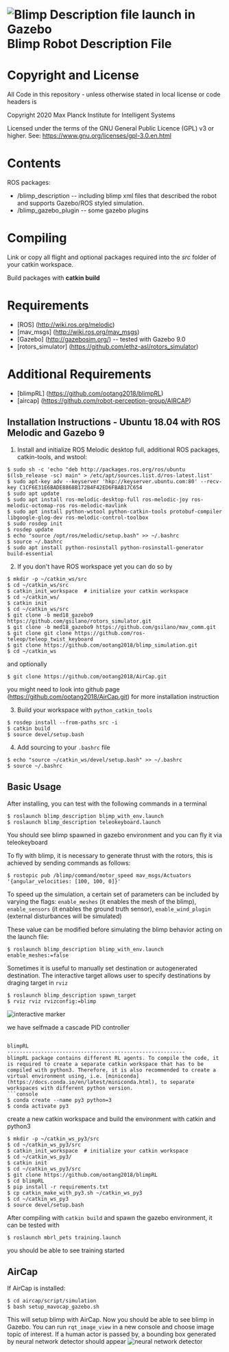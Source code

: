 ![Blimp Description file launch in Gazebo](image/blimp.png)
Blimp Robot Description File 
=================================================================

# Copyright and License

All Code in this repository - unless otherwise stated in local license or code headers is

Copyright 2020 Max Planck Institute for Intelligent Systems

Licensed under the terms of the GNU General Public Licence (GPL) v3 or higher.
See: https://www.gnu.org/licenses/gpl-3.0.en.html


# Contents
ROS packages:

* /blimp_description -- including blimp xml files that described the robot and supports Gazebo/ROS styled simulation. 
* /blimp_gazebo_plugin -- some gazebo plugins

# Compiling
Link or copy all flight and optional packages required into the *src* folder of your catkin workspace.

Build packages with **catkin build**

# Requirements
* [ROS] (http://wiki.ros.org/melodic) 
* [mav_msgs] (http://wiki.ros.org/mav_msgs)
* [Gazebo] (http://gazebosim.org/) -- tested with Gazebo 9.0
* [rotors_simulator] (https://github.com/ethz-asl/rotors_simulator)

# Additional Requirements
* [blimpRL] (https://github.com/ootang2018/blimpRL)
* [aircap] (https://github.com/robot-perception-group/AIRCAP)

Installation Instructions - Ubuntu 18.04 with ROS Melodic and Gazebo 9
---------------------------------------------------------------------------

1. Install and initialize ROS Melodic desktop full, additional ROS packages, catkin-tools, and wstool:

```console
$ sudo sh -c 'echo "deb http://packages.ros.org/ros/ubuntu $(lsb_release -sc) main" > /etc/apt/sources.list.d/ros-latest.list'
$ sudo apt-key adv --keyserver 'hkp://keyserver.ubuntu.com:80' --recv-key C1CF6E31E6BADE8868B172B4F42ED6FBAB17C654
$ sudo apt update
$ sudo apt install ros-melodic-desktop-full ros-melodic-joy ros-melodic-octomap-ros ros-melodic-mavlink
$ sudo apt install python-wstool python-catkin-tools protobuf-compiler libgoogle-glog-dev ros-melodic-control-toolbox
$ sudo rosdep init
$ rosdep update
$ echo "source /opt/ros/melodic/setup.bash" >> ~/.bashrc
$ source ~/.bashrc
$ sudo apt install python-rosinstall python-rosinstall-generator build-essential
```
2. If you don't have ROS workspace yet you can do so by

```console
$ mkdir -p ~/catkin_ws/src
$ cd ~/catkin_ws/src
$ catkin_init_workspace  # initialize your catkin workspace
$ cd ~/catkin_ws/
$ catkin init
$ cd ~/catkin_ws/src
$ git clone -b med18_gazebo9 https://github.com/gsilano/rotors_simulator.git
$ git clone -b med18_gazebo9 https://github.com/gsilano/mav_comm.git
$ git clone git clone https://github.com/ros-teleop/teleop_twist_keyboard
$ git clone https://github.com/ootang2018/blimp_simulation.git
$ cd ~/catkin_ws
```

and optionally
```console
$ git clone https://github.com/ootang2018/AirCap.git

```
you might need to look into github page (https://github.com/ootang2018/AirCap.git) for more installation instruction

3. Build your workspace with `python_catkin_tools` 

```console
$ rosdep install --from-paths src -i
$ catkin build
$ source devel/setup.bash
```

4. Add sourcing to your `.bashrc` file

```console
$ echo "source ~/catkin_ws/devel/setup.bash" >> ~/.bashrc
$ source ~/.bashrc
```

Basic Usage
----------------------------------------------------------
After installing, you can test with the following commands in a terminal
```console
$ roslaunch blimp_description blimp_with_env.launch  
$ roslaunch blimp_description teleokeyboard.launch 
```
You should see blimp spawned in gazebo environment and you can fly it via teleokeyboard

To fly with blimp, it is necessary to generate thrust with the rotors, this is achieved by sending commands as follows:
 ```console
$ rostopic pub /blimp/command/motor_speed mav_msgs/Actuators '{angular_velocities: [100, 100, 0]}'
```

To speed up the simulation, a certain set of parameters can be included by varying the flags: 
`enable_meshes` (it enables the mesh of the blimp), `enable_sensors` (it enables the ground truth sensor), `enable_wind_plugin` (external disturbances will be simulated)

These value can be modified before simulating the blimp behavior acting on the launch file:
```console
$ roslaunch blimp_description blimp_with_env.launch enable_meshes:=false
```

Sometimes it is useful to manually set destination or autogenerated destination. The interactive target allows user to specify destinations by draging target in `rviz`

```console
$ roslaunch blimp_description spawn_target
$ rviz rviz rvizconfig:=blimp
``` 
![interactive marker](image/interactive_marker.png)

we have selfmade a cascade PID controller
```

blimpRL
----------------------------------------------------------
blimpRL package contains different RL agents. To compile the code, it is required to create a separate catkin workspace that has to be compiled with python3. Therefore, it is also recommended to create a virtual environment using, i.e. [miniconda](https://docs.conda.io/en/latest/miniconda.html), to separate workspaces with different python version. 
```console
$ conda create --name py3 python=3
$ conda activate py3
```

create a new catkin workspace and build the environment with catkin and python3
```console
$ mkdir -p ~/catkin_ws_py3/src
$ cd ~/catkin_ws_py3/src
$ catkin_init_workspace  # initialize your catkin workspace
$ cd ~/catkin_ws_py3/
$ catkin init
$ cd ~/catkin_ws_py3/src
$ git clone https://github.com/ootang2018/blimpRL
$ cd blimpRL
$ pip install -r requirements.txt
$ cp catkin_make_with_py3.sh ~/catkin_ws_py3
$ cd ~/catkin_ws_py3
$ source devel/setup.bash
```

After compiling with `catkin build` and spawn the gazebo environment, it can be tested with
```console
$ roslaunch mbrl_pets training.launch
```
you should be able to see training started


AirCap
----------------------------------------------------------
If AirCap is installed:
```console
$ cd aircap/script/simulation
$ bash setup_mavocap_gazebo.sh 
```
This will setup blimp with AirCap. Now you should be able to see blimp in Gazebo. You can run `rqt_image_view` in a new console and choose image topic of interest. If a human actor is passed by, a bounding box generated by neural network detector should appear
![neural network detector](image/nn_detector.png)

